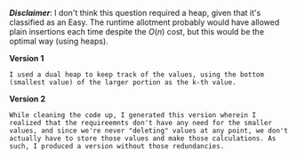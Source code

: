 ***Disclaimer***: I don't think this question required a heap, given that it's classified as an Easy. The runtime allotment probably would have allowed plain insertions each time despite the $O(n)$ cost, but this would be the optimal way (using heaps).


**Version 1**
```
I used a dual heap to keep track of the values, using the bottom (smallest value) of the larger portion as the k-th value.
```

**Version 2**
```
While cleaning the code up, I generated this version wherein I realized that the requireemnts don't have any need for the smaller values, and since we're never "deleting" values at any point, we don't actually have to store those values and make those calculations. As such, I produced a version without those redundancies.
```